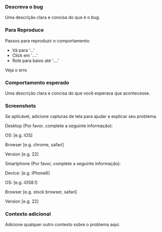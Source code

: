 ### Descreva o bug

Uma descrição clara e concisa do que é o bug.

### Para Reproduce
Passos para reproduzir o comportamento:

- Vá para '...'
- Click em '....'
- Role para baixo até '....'

Veja o erro

### Comportamento esperado

Uma descrição clara e concisa do que você esperava que acontecesse.

### Screenshots
Se aplicável, adicione capturas de tela para ajudar a explicar seu problema.

Desktop (Por favor, complete a seguinte informação):

OS: [e.g. iOS]

Browser [e.g. chrome, safari]

Version [e.g. 22]

Smartphone (Por favor, complete a seguinte informação):

Device: [e.g. iPhone6]

OS: [e.g. iOS8.1]

Browser [e.g. stock browser, safari]

Version [e.g. 22]

### Contexto adicional

Adicione qualquer outro contexto sobre o problema aqui.
